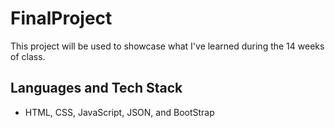 # FinalProject

This project will be used to showcase what I've learned during the 14 weeks of class.

## Languages and Tech Stack
- HTML, CSS, JavaScript, JSON, and BootStrap
